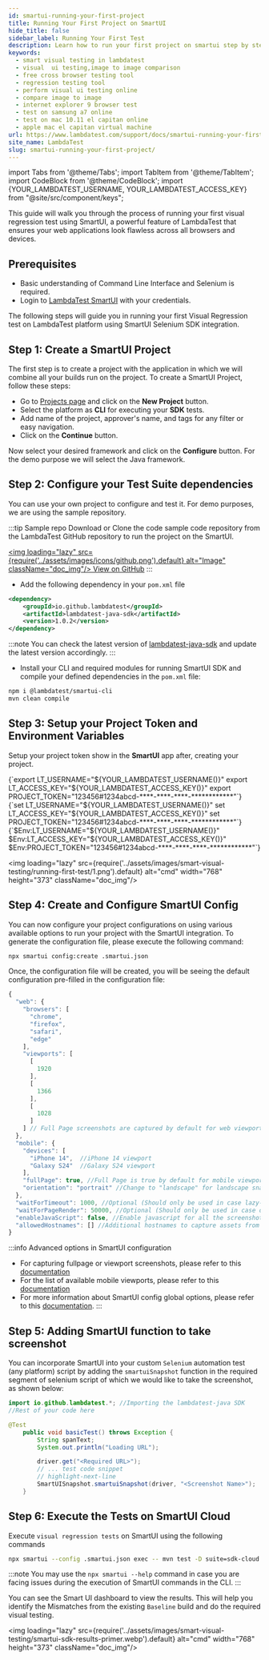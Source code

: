 ```yaml
---
id: smartui-running-your-first-project
title: Running Your First Project on SmartUI
hide_title: false
sidebar_label: Running Your First Test
description: Learn how to run your first project on smartui step by step guide for the first time users to help them understand how the platform works
keywords:
  - smart visual testing in lambdatest
  - visual  ui testing,image to image comparison
  - free cross browser testing tool
  - regression testing tool
  - perform visual ui testing online
  - compare image to image
  - internet explorer 9 browser test
  - test on samsung a7 online
  - test on mac 10.11 el capitan online
  - apple mac el capitan virtual machine
url: https://www.lambdatest.com/support/docs/smartui-running-your-first-project/
site_name: LambdaTest
slug: smartui-running-your-first-project/
---
```


import Tabs from '@theme/Tabs';
import TabItem from '@theme/TabItem';
import CodeBlock from '@theme/CodeBlock';
import {YOUR_LAMBDATEST_USERNAME, YOUR_LAMBDATEST_ACCESS_KEY} from "@site/src/component/keys";

<script type="application/ld+json"
      dangerouslySetInnerHTML={{ __html: JSON.stringify({
       "@context": "https://schema.org",
        "@type": "BreadcrumbList",
        "itemListElement": [{
          "@type": "ListItem",
          "position": 1,
          "name": "LambdaTest",
          "item": "https://www.lambdatest.com"
        },{
          "@type": "ListItem",
          "position": 2,
          "name": "Support",
          "item": "https://www.lambdatest.com/support/docs/"
        },{
          "@type": "ListItem",
          "position": 3,
          "name": "Smart Visual Testing",
          "item": "https://www.lambdatest.com/support/docs/smartui-running-your-first-project/"
        }]
      })
    }}
></script>
This guide will walk you through the process of running your first visual regression test using SmartUI, a powerful feature of LambdaTest that ensures your web applications look flawless across all browsers and devices.
## Prerequisites

- Basic understanding of Command Line Interface and Selenium is required.
- Login to [LambdaTest SmartUI](https://smartui.lambdatest.com/) with your credentials.

The following steps will guide you in running your first Visual Regression test on LambdaTest platform using SmartUI Selenium SDK integration.

## Step 1: Create a SmartUI Project
The first step is to create a project with the application in which we will combine all your builds run on the project. To create a SmartUI Project, follow these steps:

- Go to [Projects page](https://smartui.lambdatest.com/) and click on the **New Project** button.
- Select the platform as <b>CLI</b> for executing your **SDK** tests.
- Add name of the project, approver's name, and tags for any filter or easy navigation.
- Click on the **Continue** button.

Now select your desired framework and click on the **Configure** button. For the demo purpose we will select the Java framework.

## Step 2: Configure your Test Suite dependencies

You can use your own project to configure and test it. For demo purposes, we are using the sample repository.

:::tip Sample repo
Download or Clone the code sample code repository from the LambdaTest GitHub repository to run the project on the SmartUI.

<a href="https://github.com/LambdaTest/smartui-java-testng-sample" target="_blank" className="github__anchor"><img loading="lazy" src={require('../assets/images/icons/github.png').default} alt="Image" className="doc_img"/> View on GitHub</a>
:::

- Add the following dependency in your `pom.xml` file

```xml title="pom.xml"
<dependency>
    <groupId>io.github.lambdatest</groupId>
    <artifactId>lambdatest-java-sdk</artifactId>
    <version>1.0.2</version>
</dependency>
```

:::note
You can check the latest version of [lambdatest-java-sdk]( https://mvnrepository.com/artifact/io.github.lambdatest/lambdatest-java-sdk) and update the latest version accordingly.
:::

- Install your CLI and required modules for running SmartUI SDK and compile your defined dependencies in the `pom.xml` file:

```zsh
npm i @lambdatest/smartui-cli
mvn clean compile
```

## Step 3: Setup your Project Token and Environment Variables

Setup your project token show in the **SmartUI** app after, creating your project.

<Tabs className="docs__val" groupId="language">

<TabItem value="MacOS/Linux" label="MacOS/Linux" default>
<div className="lambdatest__codeblock">
<CodeBlock className="language-bash">
{`export LT_USERNAME="${YOUR_LAMBDATEST_USERNAME()}"
export LT_ACCESS_KEY="${YOUR_LAMBDATEST_ACCESS_KEY()}"
export PROJECT_TOKEN="123456#1234abcd-****-****-****-************"`}
</CodeBlock>
</div>
</TabItem>

<TabItem value="Windows" label="Windows - CMD">
<div className="lambdatest__codeblock">
<CodeBlock className="language-bash">
{`set LT_USERNAME="${YOUR_LAMBDATEST_USERNAME()}"
set LT_ACCESS_KEY="${YOUR_LAMBDATEST_ACCESS_KEY()}"
set PROJECT_TOKEN="123456#1234abcd-****-****-****-************"`}
</CodeBlock>
</div>
</TabItem>

<TabItem value="Powershell" label="Windows-PS">
<div className="lambdatest__codeblock">
<CodeBlock className="language-bash">
{`$Env:LT_USERNAME="${YOUR_LAMBDATEST_USERNAME()}"
$Env:LT_ACCESS_KEY="${YOUR_LAMBDATEST_ACCESS_KEY()}"
$Env:PROJECT_TOKEN="123456#1234abcd-****-****-****-************"`}
</CodeBlock>
</div>
</TabItem>

</Tabs>

<img loading="lazy" src={require('../assets/images/smart-visual-testing/running-first-test/1.png').default} alt="cmd" width="768" height="373" className="doc_img"/>

## Step 4: Create and Configure SmartUI Config
You can now configure your project configurations on using various available options to run your project with the SmartUI integration. To generate the configuration file, please execute the following command:

```bash
npx smartui config:create .smartui.json
```
Once, the configuration file will be created, you will be seeing the default configuration pre-filled in the configuration file:

```javascript title="/smartui-sdk-project/.smartui.json"
{
  "web": {
    "browsers": [
      "chrome",
      "firefox",
      "safari",
      "edge"
    ],
    "viewports": [
      [
        1920
      ],
      [
        1366
      ],
      [
        1028
      ]
    ] // Full Page screenshots are captured by default for web viewports
  },
  "mobile": {
    "devices": [
      "iPhone 14",  //iPhone 14 viewport
      "Galaxy S24"  //Galaxy S24 viewport
    ],
    "fullPage": true, //Full Page is true by default for mobile viewports
    "orientation": "portrait" //Change to "landscape" for landscape snapshot
  },
  "waitForTimeout": 1000, //Optional (Should only be used in case lazy-loading/async components are present)
  "waitForPageRender": 50000, //Optional (Should only be used in case of websites which take more than 30s to load)
  "enableJavaScript": false, //Enable javascript for all the screenshots of the project
  "allowedHostnames": [] //Additional hostnames to capture assets from
}
```
:::info Advanced options in SmartUI configuration
- For capturing fullpage or viewport screenshots, please refer to this [documentation](/docs/smartui-sdk-config-options/#12-viewports)
- For the list of available mobile viewports, please refer to this [documentation](/docs/smartui-sdk-config-options/#list-of-supported-device-viewports)
- For more information about SmartUI config global options, please refer to this [documentation](/docs/smartui-sdk-config-options/#3-global-options-optional).
:::

## Step 5: Adding SmartUI function to take screenshot
You can incorporate SmartUI into your custom `Selenium` automation test (any platform) script by adding the `smartuiSnapshot` function in the required segment of selenium script of which we would like to take the screenshot, as shown below: 

```java
import io.github.lambdatest.*; //Importing the lambdatest-java SDK
//Rest of your code here

@Test
    public void basicTest() throws Exception {
        String spanText;
        System.out.println("Loading URL");

        driver.get("<Required URL>");
        // ... test code snippet
        // highlight-next-line
        SmartUISnapshot.smartuiSnapshot(driver, "<Screenshot Name>");
    }
```

## Step 6: Execute the Tests on SmartUI Cloud
Execute `visual regression tests` on SmartUI using the following commands

```bash
npx smartui --config .smartui.json exec -- mvn test -D suite=sdk-cloud.xml
```
:::note 
You may use the `npx smartui --help` command in case you are facing issues during the execution of SmartUI commands in the CLI.
:::

You can see the Smart UI dashboard to view the results. This will help you identify the Mismatches from the existing `Baseline` build and do the required visual testing.

<img loading="lazy" src={require('../assets/images/smart-visual-testing/smartui-sdk-results-primer.webp').default} alt="cmd" width="768" height="373" className="doc_img"/>